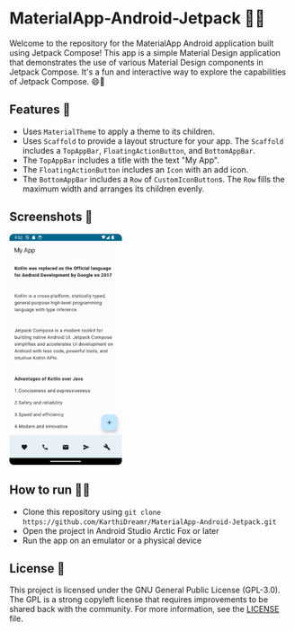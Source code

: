 # MaterialApp-Android-Jetpack 🎉📱

Welcome to the repository for the MaterialApp Android application built using Jetpack Compose! This app is a simple Material Design application that demonstrates the use of various Material Design components in Jetpack Compose. It's a fun and interactive way to explore the capabilities of Jetpack Compose. 😄🚀

## Features 🎯

- Uses `MaterialTheme` to apply a theme to its children.
- Uses `Scaffold` to provide a layout structure for your app. The `Scaffold` includes a `TopAppBar`, `FloatingActionButton`, and `BottomAppBar`.
- The `TopAppBar` includes a title with the text "My App".
- The `FloatingActionButton` includes an `Icon` with an add icon.
- The `BottomAppBar` includes a `Row` of `CustomIconButton`s. The `Row` fills the maximum width and arranges its children evenly.

## Screenshots 📸

<img src="assets/screen1.png" width="200"/>

## How to run 🏃‍♂️

- Clone this repository using `git clone https://github.com/KarthiDreamr/MaterialApp-Android-Jetpack.git`
- Open the project in Android Studio Arctic Fox or later
- Run the app on an emulator or a physical device

## License 📝

This project is licensed under the GNU General Public License (GPL-3.0). The GPL is a strong copyleft license that requires improvements to be shared back with the community. For more information, see the [LICENSE](LICENSE) file.
